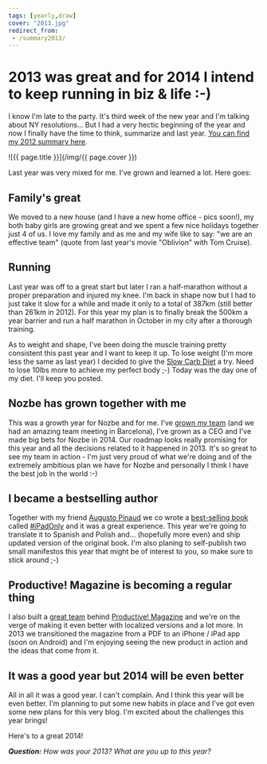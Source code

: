 ```yaml
---
tags: [yearly,draw]
cover: "2013.jpg"
redirect_from:
 - /summary2013/
---
```


# 2013 was great and for 2014 I intend to keep running in biz & life :-)

I know I'm late to the party. It's third week of the new year and I'm talking about NY resolutions... But I had a very hectic beginning of the year and now I finally have the time to think, summarize and last year. [You can find my 2012 summary here][1].

<!--More-->

![{{ page.title }}](/img/{{ page.cover }})

Last year was very mixed for me. I've grown and learned a lot. Here goes:

## Family's great

We moved to a new house (and I have a new home office - pics soon!), my both baby girls are growing great and we spent a few nice holidays together just 4 of us. I love my family and as me and my wife like to say: "we are an effective team" (quote from last year's movie "Oblivion" with Tom Cruise).

## Running

Last year was off to a great start but later I ran a half-marathon without a proper preparation and injured my knee. I'm back in shape now but I had to just take it slow for a while and made it only to a total of 387km (still better than 261km in 2012). For this year my plan is to finally break the 500km a year barrier and run a half marathon in October in my city after a thorough training.

As to weight and shape, I've been doing the muscle training pretty consistent this past year and I want to keep it up. To lose weight (I'm more less the same as last year) I decided to give the [Slow Carb Diet][2] a try. Need to lose 10lbs more to achieve my perfect body ;-) Today was the day one of my diet. I'll keep you posted.

## Nozbe has grown together with me

This was a growth year for Nozbe and for me. I've [grown my team][3] (and we had an amazing team meeting in Barcelona), I've grown as a CEO and I've made big bets for Nozbe in 2014. Our roadmap looks really promising for this year and all the decisions related to it happened in 2013. It's so great to see my team in action - I'm just very proud of what we're doing and of the extremely ambitious plan we have for Nozbe and personally I think I have the best job in the world :-)

## I became a bestselling author

Together with my friend [Augusto Pinaud][4] we co wrote a [best-selling book](https://sliwinski.com/author) called [#iPadOnly][] and it was a great experience. This year we're going to translate it to Spanish and Polish and... (hopefully more even) and ship updated version of the original book. I'm also planing to self-publish two small manifestos this year that might be of interest to you, so make sure to stick around ;-)

## Productive! Magazine is becoming a regular thing

I also built a [great team][3] behind [Productive! Magazine][] and we're on the verge of making it even better with localized versions and a lot more. In 2013 we transitioned the magazine from a PDF to an iPhone / iPad app (soon on Android) and I'm enjoying seeing the new product in action and the ideas that come from it.

## It was a good year but 2014 will be even better 

All in all it was a good year. I can't complain. And I think this year will be even better. I'm planning to put some new habits in place and I've got even some new plans for this very blog. I'm excited about the challenges this year brings!

Here's to a great 2014!

***Question:*** *How was your 2013? What are you up to this year?*

[1]: https://sliwinski.com/fitness2012/
[2]: http://en.wikipedia.org/wiki/Slow-Carb_Diet
[3]: http://www.nozbe.com/about
[4]: http://twitter.com/apinaud

[Dropbox]: http://db.tt/kD7Liux
[Evernote]: http://www.michaelsliwinski.com/how-i-use-evernote
[iPadOnly]: http://www.michaelsliwinski.com/tag/ipadonly
[#iPadOnly]: http://ipadonly.net/
[Nozbe]: http://www.nozbe.com/
[Productive! Magazine]: http://www.productivemag.com/
[Productive! Show]: http://www.michaelsliwinski.com/productive_show
[@MSliwinski]: http://twitter.com/MSliwinski

[n]: https://michael.gratis/nozbe